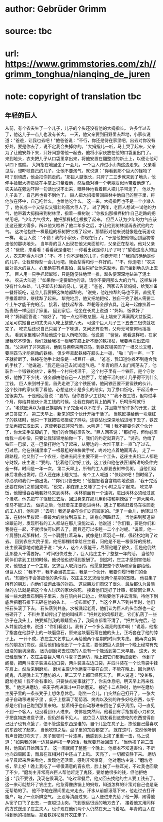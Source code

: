 # author: Gebrüder Grimm
# source: tbc
# url: https://www.grimmstories.com/zh//grimm_tonghua/nianqing_de_juren
# note: copyright of translation tbc

## 年轻的巨人 

从前，有个农夫生了一个儿子，儿子的个头还没有他的大拇指长。
许多年过去了，他这儿子一点儿也没有长大。
一天，他父亲要到田野里去犁地，小家伙说道："爸爸，让我也去吧！"他爸爸说："不行，你还是待在家里吧。出去对你没有好处，要是你去了，说不定我会失掉你的。"大拇指儿一听，马上哭了起来，父亲为了让他安静下来，只好同意带他一起去，他将小家伙放在他的口袋里出门了。
来到地头，农夫把儿子从口袋里拿出来，将他安置在翻整过的新土上，以便让他可以四下瞧瞧。
大拇指在地里坐了一会儿，一个巨人跨过小山向这边走来。
父亲看见后，想吓唬自己的儿子，让他不要淘气，就说道："你看到那个巨大的怪物了吗？别顽皮，他会把你抓走的。"那巨人腿很长，只跨了二三步就来到了地头，他伸手捡起大拇指放在手掌上打量着他，然后像对待一个老朋友似地带着他走了。
农夫站在旁边吓得一句话也说不出来，眼睁睁地看着巨人把儿子带走了。
他以为儿子丢了，自己再也看不到他了。
巨人把大拇指带回森林中他自己的屋子里，将他放在怀中，自己吃什么，也给他吃什么。
这一来，大拇指再也不是一个小矮人了
，他长成一个又结实又强壮的高大巨人了。
过了两年，老巨人想试一试他的力气，他带着大拇指来到树林里，指着一棵树说："你拔出那棵桦树作自己走路的拐杖用吧。"少年力气很大，他把那棵树连根拔了起来。
但巨人认为少年的力气应该比这还要大得多，所以他又喂养了他二年多之后，才让他到树林里再去试他的力气。
这次他抱住一棵最粗的栎树把它拨了起来，那情形对他来说就像是在玩游戏一样。
老巨人说："不错！我的小家伙，你现在行了。"于是他把他带回到当初带走他的那块地头。
当年青的巨人出现在他父亲面前时，父亲正在犁地，他对父亲说："爸爸，来看看！看看我是谁吧！--你看出我是你儿子了吗？"望着这高大的巨人，农夫吓得大叫道："不，不！你不是我的儿子，你走开吧！""我的的确确是你的儿子，让我帮你犁一会儿地吧。我会犁得和你一样好的。""不，你走吧！"农夫面对高大的巨人，心里确实有点害怕，最后只好让他来犁地，自己坐到地头边上去了。
巨人用一只手抓起犁铧，只是随便往地里一推，犁头便深深地钻进了泥土中。
农夫大叫道："如果你一定要犁地的话，请你不要用那么大的力气，这样犁并没有什么益处。"儿子卸去拉犁的马儿，说道："爸爸，回家去告诉妈妈，给我准备一餐好饭吃，这会儿我要把这块地都犁完。"说完，他连拉犁的马也不要，直接用手推着犁铧，继续犁了起来。
犁完地后，他又把地耙松，独自干完了别人需要二个上午才能干完的活。
接着，他挟起犁铧、犁耙等全部农具，连马一起像挟着一捆麦秸一样回到了家里。
回到家后，他坐在长凳上说道："妈妈，饭做好了吗？"妈妈回答说："做好了。"她一点也不敢怠慢，马上端来了满满两大盆饭菜，足足可供她自己和丈夫两人吃上整整八天。
可这个巨人儿子三下五去二很快就吃完了。
吃完后还说自己只尝了一下味道，又问还有没有，父母无可奈何地摇摇头。
看到家里难以供给他这个巨人所吃的饭，他说道："爸爸，我看这样吧，在家里我吃不饱饭，你们就给我找一根我在膝上折不断的铁拐杖，我要再次出去闯荡。"父亲听了非常高兴，他到马棚牵来两匹马，到铁匠铺买回了一根又长又粗，要两匹马才能拖动的铁棒。
但少年拿起铁棒在膝头上一磕，"啪！"的一声，一下子就折断了，铁棒在他手上就像是一根豆杆一般。
"爸爸，我知道你找不到适合我的手杖了，"他说道，"我还是自己去试试运气吧。"
年青的巨人出门闯荡去了，他装作一个锻铁的伙计，来到一个村庄找活干。
这个村子里有一个铁匠，是个守财奴，他挣了不少钱，钱全都由他自己一人独吞了，给他干活的伙计几乎得不到什么工钱。
巨人来到村子里，首先走进了这个铁匠铺，他问铁匠要不要锻铁的伙计。
这个狡诈的家伙看了看他，心想这伙计是多么的结实，为了挣口饭吃，干起活来一定很卖力。
于是他回答说："要的，但你要多少工钱呢？""我不要工钱，但每过半个月，你给其他伙计发工钱的时候，让我在你的背上拍两下，乐呵乐呵就行了。"老铁匠满以为自己挨那两下子完全可以不在乎，并且能节省许多的开支，就满口答应了。
第二天早上，新来的这个伙计开始干活了。
当铁匠挟给他一块烧红了的铁坯时，他只一下就把铁坯砸成了碎块，连铁砧也深深地陷进地下去了，铁匠无法再把它取出来
，这使老铁匠非常气愤，大叫道："喂！我不能要你这个伙计了，你太笨手笨脚的了，我们的合同必须告吹。"巨人回答说："那好吧，但你必须给我一点补偿，只要让我轻轻地拍你一下，我们的约定就算完了。"说完，他给了铁匠一巴掌，这一巴掌打得他飞了起来，从旁边的一大堆干草上一直飞了过去。
打过后，他在铁铺里拿了一根最粗的铁棒做手杖，咚咚地点着地面离去。
走了一段路程，他又到了一个农庄，他进去问庄主要不要一个工头，这庄主夫妇二人都是守财奴，庄主说："要的。"接着他们讲好工钱，这工钱和他在铁匠铺所讲的条件完全一样，时间是一年一次。
第二天早上，所有的工人都要去树林伐树。
当他们起床后准备出发时，巨人还在床上睡大觉。
有个工人喊道："快起来吧！到时候了，你必须和我们一道出发。""你们只管去吧！"他愠怒着含含糊糊地说道，"我干完活还要在你们之前回来呢。"说完，躺在床上又睡了二个小时之后才起来。
吃完早饭，他慢慢吞吞地套好马来到树林。
树林前面有一个洼坑，进出树林必须经过这个洼坑，他先把车子驱赶过去后，回过身来在那儿用树枝和荆棘做了一道大柴垛，使马不能过去。
做完之后，他赶着车正要走进树林，遇上了那些赶着马车往回走的工人们，他叫道："去吧！我还是会在你们之前回家的。"走了一会儿，他转过马车，在树林里拔起一棵最大的树放到马车上，转身向回路赶去。
当他来到那道柴垛跟前时，发现所有的工人都站在那儿没能过去，他说道："你们看，要是你们和我待在一起，不就很快可以回去了，而且还可以多睡一二个小时呢。"说着，他一个肩膀扛起那棵树，另一个肩膀扛着马车，就像是扛着羽毛一样，很轻松地跨了过去。
回到农庄大院子里，他把那棵树拿给庄主看，问他是不是一根很好的拐杖。
庄主很满意地对他妻子说："夫人，这个人很能干，尽管他睡了很久，但是他仍然比那些人干得要好。"
时间很快过去了，巨人给庄主干了整整一年的活。
当他的同伴们拿到工钱的时候，他说他也该得到报酬了。
到这时，庄主才感到害怕起来，他想出了一个主意，乞求巨人取消旧约，他愿意把整个农场和家畜都给他。
但巨人说："我不干，我不会当农庄主，我是一个伙计，我要你履行我们的合约。"知道他不会答应他的条件后，农庄主又乞求给他两个星期的宽限。
他召集了所有的朋友，向他们征询此事的对策。
这些朋友们商议了很久，最后都认为最简单的方法就是把这个令人讨厌的家伙杀死。
接着他们定好了计策，都赞同让巨人搬一些大磨盘石到院子里来，放在院内井口边上，然后要他下井去清理，待他下到底后把磨石推下去砸在他的头上。
一切布置好了，当这个巨人下到井里时，他们把石头滚了下去。
石头落到井底，水被溅起老高，他们认为巨人的头当然也一定被砸开了
，不料井里却传出了他的叫喊声："把井边的鸡都赶走，它们扒落了一些沙子在我头上，快要掉到我的眼睛里去了，我简直都看不清了。"把井淘完后，他从井里跳出来，说道："你们看这儿，我有了一个多么漂亮的围巾啊！"说着，他指了指套在他脖子上的一块磨盘石，原来这块磨石落在他的头上，正巧套在了他的脖子上。
一计不成，农庄主又乞求巨人再给他两个星期的时间来考虑。
他再次召集他的朋友们商议，最后他们给他出了一个主意，要他把巨人送到一个晚上经常有鬼出没的磨坊磨麦。
因为到磨坊去过夜的人没有一个能活到第二天早晨。
这天，天已经很晚了，农庄主要巨人带八斗麦子去磨坊，晚上把它们都磨成面粉。
他到了阁楼，把两斗麦子装进右边口袋，两斗装进左边口袋，并四斗装在一个长背袋中挂在肩上，然后来到磨坊。
磨坊主告诉他磨麦子要在白天，不能在晚上，因为磨坊闹鬼，凡是晚上去了磨坊的人，第二天早上都已经死去了。
巨人说道："没关系，磨坊老板！我不会有事的，只要快点完事就行了，你去休息吧，明天早上再来找我。"
他走进磨坊，把麦子倒进漏斗中开始磨麦。
接近十二点钟时，他坐在磨坊主房子里的一条长凳子上想休息休息。
刚坐一会儿，门突然自己打开了，一张大桌子自动移进房子里
，桌子上摆满了葡萄酒、烤肉以及别的许多好吃东西，似乎都是它们自己跑到那里来的。
接着椅子也自动移进来围在了桌子周围，可一直见不到一个客人，也没看到仆人进来。
仿佛是突然间，他看到有手指握着小刀和叉子把食物放进盘子里，但仍然看不见人。
这位巨人朋友看到这些吃的东西觉得自己肚子也有点饿了，便不管这些东西是谁的，自个儿坐在凳子上，拣他自己最喜欢的东西吃了起来。
当他吃饱之后，盘子里的东西都空了。
就在这时，忽然他听到有声音把灯吹灭了，房子里顿时一片漆黑，他感到头上挨了重重一击，马上说道："如果我的另一边耳朵再挨一拳的话，我就要开始回击了。"当他挨了第二击时，他真的开始回击了。
这一闹就闹了整整一个晚上，他根本不知道害怕，不断地向四周回击，而且在互相对打中还占了上风。
天亮了，一切都安静下来。
磨坊主早晨起来后来看他，发现他还活着，感到非常惊奇。
他对磨坊主说："磨坊老板，早上好！晚上我吃了一顿很满意的宵夜后，脸上挨了一些耳光，不过我也回敬了不少。"磨坊主非常高兴巨人帮他赶走了鬼怪，要给他很多的钱，但他拒绝道："我不要钱，我现在很满足。"吃过早餐后，他又回去找他的主人要工钱去了。
这一来可就愁坏了农庄主，他急得像热锅上的蚂蚁，知道怎样的计策对自己也是毫无帮助的了。
他不停地在房间里走来走去，汗水从前额滚落下来，他走过去打开窗户，吸了一点新鲜空气。
还没等清醒过来，巨人便进来先给了他一脚，踢得他从窗子口飞了出去，一直越过山岗，飞到很远很远的地方去了。
接着他又用同样的方式送走了庄主夫人，也许现在他们两个人仍然在天上飞着呢。
年青的巨人在得到他的报酬后，拿着铁拐杖离开农庄走了。
